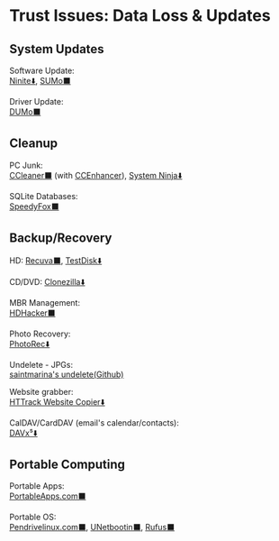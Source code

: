 # Trust Issues: Data Loss & Updates

## System Updates

Software Update:  
[Ninite⬇️](https://ninite.com/),
[SUMo⬛](https://kcsoftwares.com/?sumo)

Driver Update:  
[DUMo⬛](https://kcsoftwares.com/?dumo)

## Cleanup

PC Junk:  
[CCleaner⬛](https://www.ccleaner.com/) (with [CCEnhancer](https://singularlabs.com/software/ccenhancer/)),
[System Ninja⬇️](https://singularlabs.com/software/system-ninja/)

SQLite Databases:  
[SpeedyFox⬛](https://www.crystalidea.com/speedyfox)

## Backup/Recovery

HD:
[Recuva⬛](https://www.ccleaner.com/recuva),
[TestDisk⬇️](https://www.cgsecurity.org/wiki/TestDisk)

CD/DVD:
[Clonezilla⬇️](https://clonezilla.org/)

MBR Management:  
[HDHacker⬛](http://dimio.altervista.org/eng/#HDHacker)

Photo Recovery:  
[PhotoRec⬇️](https://www.cgsecurity.org/wiki/PhotoRec)

Undelete - JPGs:  
[saintmarina's undelete(Github)](https://github.com/saintmarina/undelete_jpg)

Website grabber:  
[HTTrack Website Copier⬇️](https://www.httrack.com/)

CalDAV/CardDAV (email's calendar/contacts):  
[DAVx⁵⬇️](https://f-droid.org/packages/at.bitfire.davdroid/)

## Portable Computing

Portable Apps:  
[PortableApps.com⬛](https://portableapps.com/)

Portable OS:  
[Pendrivelinux.com⬛](https://www.pendrivelinux.com/),
[UNetbootin⬛](https://unetbootin.github.io/),
[Rufus⬛](https://rufus.ie/)
